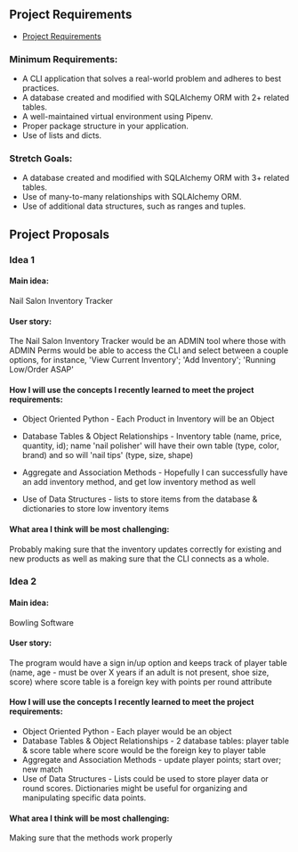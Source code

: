


## Project Requirements

- [Project Requirements](https://my.learn.co/courses/653/pages/phase-3-project-cli?module_item_id=95439)

### Minimum Requirements:

* A CLI application that solves a real-world problem and adheres to best practices.
* A database created and modified with SQLAlchemy ORM with 2+ related tables.
* A well-maintained virtual environment using Pipenv.
* Proper package structure in your application.
* Use of lists and dicts.

### Stretch Goals:

* A database created and modified with SQLAlchemy ORM with 3+ related tables.
* Use of many-to-many relationships with SQLAlchemy ORM.
* Use of additional data structures, such as ranges and tuples.


## Project Proposals

### Idea 1

#### Main idea: 
Nail Salon Inventory Tracker 

#### User story: 
The Nail Salon Inventory Tracker would be an ADMIN tool where those with ADMIN Perms would be able to access the CLI and select between a couple options, for instance, 'View Current Inventory'; 'Add Inventory'; 'Running Low/Order ASAP'


#### How I will use the concepts I recently learned to meet the project requirements:

- Object Oriented Python - Each Product in Inventory will be an Object 

-  Database Tables & Object Relationships - Inventory table (name, price, quantity, id); name 'nail polisher' will have their own table (type, color, brand) and so will 'nail tips' (type, size, shape) 

- Aggregate and Association Methods - Hopefully I can successfully have an add inventory method, and get low inventory method as well

- Use of Data Structures - lists to store items from the database & dictionaries to store low inventory items 

#### What area I think will be most challenging: 
Probably making sure that the inventory updates correctly for existing and new products as well as making sure that the CLI connects as a whole.


### Idea 2

#### Main idea: 
Bowling Software 

#### User story: 
The program would have a sign in/up option and keeps track of player table (name, age - must be over X years if an adult is not present, shoe size, score) where score table is a foreign key with points per round attribute

#### How I will use the concepts I recently learned to meet the project requirements:

- Object Oriented Python - Each player would be an object 
- Database Tables & Object Relationships - 2 database tables: player table & score table where score would be the foreign key to player table 
- Aggregate and Association Methods - update player points; start over; new match 
- Use of Data Structures - Lists could be used to store player data or round scores. Dictionaries might be useful for organizing and manipulating specific data points.

#### What area I think will be most challenging: 
Making sure that the methods work properly



